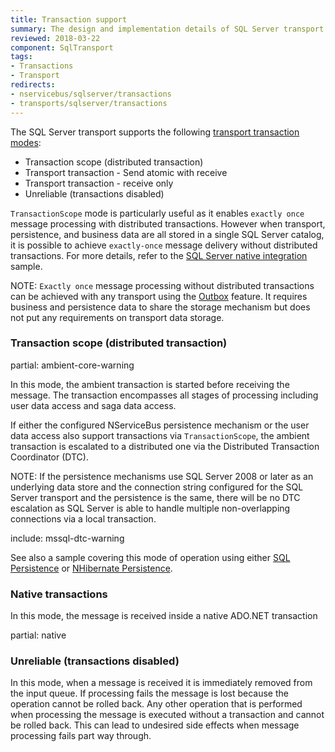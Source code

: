 ```yaml
---
title: Transaction support
summary: The design and implementation details of SQL Server transport transaction support
reviewed: 2018-03-22
component: SqlTransport
tags:
- Transactions
- Transport
redirects:
- nservicebus/sqlserver/transactions
- transports/sqlserver/transactions
---
```



The SQL Server transport supports the following [transport transaction modes](/transports/transactions.md):

 * Transaction scope (distributed transaction)
 * Transport transaction - Send atomic with receive
 * Transport transaction - receive only
 * Unreliable (transactions disabled)

`TransactionScope` mode is particularly useful as it enables `exactly once` message processing with distributed transactions. However when transport, persistence, and business data are all stored in a single SQL Server catalog, it is possible to achieve `exactly-once` message delivery without distributed transactions. For more details, refer to the [SQL Server native integration](/samples/sqltransport/native-integration/) sample.

NOTE: `Exactly once` message processing without distributed transactions can be achieved with any transport using the [Outbox](/nservicebus/outbox/) feature. It requires business and persistence data to share the storage mechanism but does not put any requirements on transport data storage.


### Transaction scope (distributed transaction)

partial: ambient-core-warning

In this mode, the ambient transaction is started before receiving the message. The transaction encompasses all stages of processing including user data access and saga data access. 

If either the configured NServiceBus persistence mechanism or the user data access also support transactions via `TransactionScope`, the ambient transaction is escalated to a distributed one via the Distributed Transaction Coordinator (DTC).

NOTE: If the persistence mechanisms use SQL Server 2008 or later as an underlying data store and the connection string configured for the SQL Server transport and the persistence is the same, there will be no DTC escalation as SQL Server is able to handle multiple non-overlapping connections via a local transaction.

include: mssql-dtc-warning

See also a sample covering this mode of operation using either [SQL Persistence](/samples/sqltransport-sqlpersistence/) or [NHibernate Persistence](/samples/sqltransport-nhpersistence/).


### Native transactions

In this mode, the message is received inside a native ADO.NET transaction

partial: native


### Unreliable (transactions disabled)

In this mode, when a message is received it is immediately removed from the input queue. If processing fails the message is lost because the operation cannot be rolled back. Any other operation that is performed when processing the message is executed without a transaction and cannot be rolled back. This can lead to undesired side effects when message processing fails part way through.
